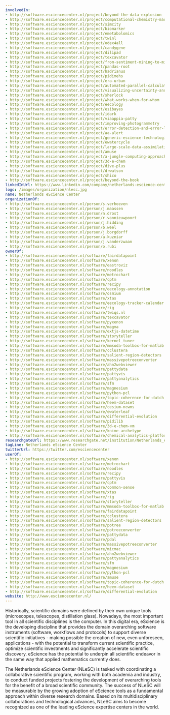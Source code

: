 ```yaml
---
involvedIn:
- http://software.esciencecenter.nl/project/beyond-the-data-explosion
- http://software.esciencecenter.nl/project/computational-chemistry-made-easy
- http://software.esciencecenter.nl/project/simcity
- http://software.esciencecenter.nl/project/biomarker
- http://software.esciencecenter.nl/project/emetabolomics
- http://software.esciencecenter.nl/project/twinl
- http://software.esciencecenter.nl/project/odex4all
- http://software.esciencecenter.nl/project/candygene
- http://software.esciencecenter.nl/project/dilipad
- http://software.esciencecenter.nl/project/texcavator
- http://software.esciencecenter.nl/project/from-sentiment-mining-to-mining-embodied-emotions
- http://software.esciencecenter.nl/project/pandas-root
- http://software.esciencecenter.nl/project/hadrianus
- http://software.esciencecenter.nl/project/pidimehs
- http://software.esciencecenter.nl/project/era-urban
- http://software.esciencecenter.nl/project/automated-parallel-calculation-of-collaborative-statistical-models
- http://software.esciencecenter.nl/project/visualizing-uncertainty-and-perspectives
- http://software.esciencecenter.nl/project/sherlock
- http://software.esciencecenter.nl/project/what-works-when-for-whom
- http://software.esciencecenter.nl/project/eecology
- http://software.esciencecenter.nl/project/esibayes
- http://software.esciencecenter.nl/project/idark
- http://software.esciencecenter.nl/project/viaappia-patty
- http://software.esciencecenter.nl/project/improving-photogrammetry
- http://software.esciencecenter.nl/project/error-detection-and-error-localization
- http://software.esciencecenter.nl/project/aa-alert
- http://software.esciencecenter.nl/project/generic-escience-technologies
- http://software.esciencecenter.nl/project/ewatercycle
- http://software.esciencecenter.nl/project/large-scale-data-assimilation
- http://software.esciencecenter.nl/project/amuse
- http://software.esciencecenter.nl/project/a-jungle-computing-approach-to-large-scale-online-forensic-analysis
- http://software.esciencecenter.nl/project/3d-e-chem
- http://software.esciencecenter.nl/project/dive-plus
- http://software.esciencecenter.nl/project/drwatson
- http://software.esciencecenter.nl/project/shico
- http://software.esciencecenter.nl/project/beyond-the-book
linkedInUrl: https://www.linkedin.com/company/netherlands-escience-center
logo: /images/organization/nlesc.jpg
name: Netherlands eScience Center
organizationOf:
- http://software.esciencecenter.nl/person/s.verhoeven
- http://software.esciencecenter.nl/person/j.maassen
- http://software.esciencecenter.nl/person/n.drost
- http://software.esciencecenter.nl/person/r.vannieuwpoort
- http://software.esciencecenter.nl/person/j.hidding
- http://software.esciencecenter.nl/person/b.weel
- http://software.esciencecenter.nl/person/j.borgdorff
- http://software.esciencecenter.nl/person/a.kuzniar
- http://software.esciencecenter.nl/person/j.vanderzwaan
- http://software.esciencecenter.nl/person/o.rubi
ownerOf:
- http://software.esciencecenter.nl/software/fairdatapoint
- http://software.esciencecenter.nl/software/xenon
- http://software.esciencecenter.nl/software/eastroviz
- http://software.esciencecenter.nl/software/noodles
- http://software.esciencecenter.nl/software/metrochart
- http://software.esciencecenter.nl/software/cptm
- http://software.esciencecenter.nl/software/recipy
- http://software.esciencecenter.nl/software/eecology-annotation
- http://software.esciencecenter.nl/software/osmium
- http://software.esciencecenter.nl/software/xtas
- http://software.esciencecenter.nl/software/eecology-tracker-calendar
- http://software.esciencecenter.nl/software/rig
- http://software.esciencecenter.nl/software/twiqs.nl
- http://software.esciencecenter.nl/software/texcavator
- http://software.esciencecenter.nl/software/pyxenon
- http://software.esciencecenter.nl/software/magma
- http://software.esciencecenter.nl/software/extjs-datetime
- http://software.esciencecenter.nl/software/storyteller
- http://software.esciencecenter.nl/software/kernel_tuner
- http://software.esciencecenter.nl/software/mmsoda-toolbox-for-matlab
- http://software.esciencecenter.nl/software/cclustera
- http://software.esciencecenter.nl/software/salient-region-detectors
- http://software.esciencecenter.nl/software/massivepotreeconverter
- http://software.esciencecenter.nl/software/ahn2webviewer
- http://software.esciencecenter.nl/software/pattydata
- http://software.esciencecenter.nl/software/pattyvis
- http://software.esciencecenter.nl/software/pattyanalytics
- http://software.esciencecenter.nl/software/sfm
- http://software.esciencecenter.nl/software/magnesium
- http://software.esciencecenter.nl/software/python-pcl
- http://software.esciencecenter.nl/software/topic-coherence-for-dutch
- http://software.esciencecenter.nl/software/heem-dataset
- http://software.esciencecenter.nl/software/cesium-ncwms
- http://software.esciencecenter.nl/software/ewaterleaf
- http://software.esciencecenter.nl/software/differential-evolution
- http://software.esciencecenter.nl/software/pidilib
- http://software.esciencecenter.nl/software/3d-e-chem-vm
- http://software.esciencecenter.nl/software/knime-archetype
- http://software.esciencecenter.nl/software/chemical-analytics-platform
researchgateUrl: https://www.researchgate.net/institution/Netherlands_eScience_Center
tagLine: Netherlands eScience Center
twitterUrl: https://twitter.com/esciencecenter
userOf:
- http://software.esciencecenter.nl/software/xenon
- http://software.esciencecenter.nl/software/metrochart
- http://software.esciencecenter.nl/software/noodles
- http://software.esciencecenter.nl/software/recipy
- http://software.esciencecenter.nl/software/pattyvis
- http://software.esciencecenter.nl/software/cptm
- http://software.esciencecenter.nl/software/common-sense
- http://software.esciencecenter.nl/software/xtas
- http://software.esciencecenter.nl/software/rig
- http://software.esciencecenter.nl/software/storyteller
- http://software.esciencecenter.nl/software/mmsoda-toolbox-for-matlab
- http://software.esciencecenter.nl/software/fairdatapoint
- http://software.esciencecenter.nl/software/cclustera
- http://software.esciencecenter.nl/software/salient-region-detectors
- http://software.esciencecenter.nl/software/potree
- http://software.esciencecenter.nl/software/potreeconverter
- http://software.esciencecenter.nl/software/pattydata
- http://software.esciencecenter.nl/software/pdal
- http://software.esciencecenter.nl/software/massivepotreeconverter
- http://software.esciencecenter.nl/software/micmac
- http://software.esciencecenter.nl/software/ahn2webviewer
- http://software.esciencecenter.nl/software/pattyanalytics
- http://software.esciencecenter.nl/software/sfm
- http://software.esciencecenter.nl/software/magnesium
- http://software.esciencecenter.nl/software/python-pcl
- http://software.esciencecenter.nl/software/amuse
- http://software.esciencecenter.nl/software/topic-coherence-for-dutch
- http://software.esciencecenter.nl/software/heem-dataset
- http://software.esciencecenter.nl/software/differential-evolution
website: http://www.esciencecenter.nl/
---
```

Historically, scientific domains were defined by their own unique tools (microscopes, telescopes, distillation glass). Nowadays, the most important tool in all scientific disciplines is the computer. In this digital era, eScience is the developing discipline that provides the domain overarching software instruments (software, workflows and protocols) to support diverse scientific initiatives - making possible the creation of new, even unforeseen, applications - with the potential to transform current scientific practice, optimize scientific investments and significantly accelerate scientific discovery. eScience has the potential to underpin all scientific endeavor in the same way that applied mathematics currently does.

The Netherlands eScience Center (NLeSC) is tasked with coordinating a collaborative scientific program, working with both academia and industry, to conduct funded projects fostering the development of overarching tools for the benefit of a broad scientific community. The success of NLeSC will be measurable by the growing adoption of eScience tools as a fundamental approach within diverse research domains. Based on its multidisciplinary collaborations and technological advances, NLeSC aims to become recognized as one of the leading eScience expertise centers in the world.
